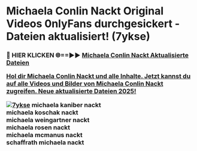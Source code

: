 # Michaela Conlin Nackt Original Videos 0nlyFans durchgesickert - Dateien aktualisiert! (7ykse)

<h3>🔴 HIER KLICKEN 🌐==►► <a href="https://tinyurl.com/h6vf6nb8" rel="nofollow">Michaela Conlin Nackt Aktualisierte Dateien

Hol dir Michaela Conlin Nackt und alle Inhalte. Jetzt kannst du auf alle Videos und Bilder von Michaela Conlin Nackt zugreifen. Neue aktualisierte Dateien 2025!

[![7ykse](https://i.imgur.com/sD4kR3V.gif)](https://tinyurl.com/h6vf6nb8)
michaela kaniber nackt<br>
michaela koschak nackt<br>
michaela weingartner nackt<br>
michaela rosen nackt<br>
michaela mcmanus nackt<br>
schaffrath michaela nackt